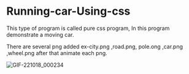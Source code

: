 # Running-car-Using-css
This type of program is called pure css program,
In this program demonstrate a moving car.

There are several png added ex-city.png ,road.png, pole.ong ,car.png ,wheel.png after that animate each png.

![GIF-221018_000234](https://user-images.githubusercontent.com/113992862/196255799-5f919d56-e36f-4d94-af09-3bccda0061ac.gif)
